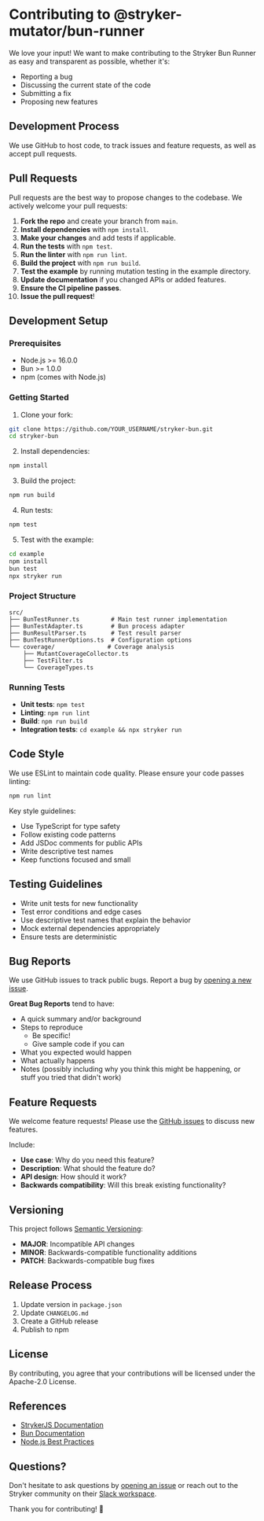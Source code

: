 # Contributing to @stryker-mutator/bun-runner

We love your input! We want to make contributing to the Stryker Bun Runner as easy and transparent as possible, whether it's:

- Reporting a bug
- Discussing the current state of the code
- Submitting a fix
- Proposing new features

## Development Process

We use GitHub to host code, to track issues and feature requests, as well as accept pull requests.

## Pull Requests

Pull requests are the best way to propose changes to the codebase. We actively welcome your pull requests:

1. **Fork the repo** and create your branch from `main`.
2. **Install dependencies** with `npm install`.
3. **Make your changes** and add tests if applicable.
4. **Run the tests** with `npm test`.
5. **Run the linter** with `npm run lint`.
6. **Build the project** with `npm run build`.
7. **Test the example** by running mutation testing in the example directory.
8. **Update documentation** if you changed APIs or added features.
9. **Ensure the CI pipeline passes**.
10. **Issue the pull request**!

## Development Setup

### Prerequisites

- Node.js >= 16.0.0
- Bun >= 1.0.0
- npm (comes with Node.js)

### Getting Started

1. Clone your fork:
```bash
git clone https://github.com/YOUR_USERNAME/stryker-bun.git
cd stryker-bun
```

2. Install dependencies:
```bash
npm install
```

3. Build the project:
```bash
npm run build
```

4. Run tests:
```bash
npm test
```

5. Test with the example:
```bash
cd example
npm install
bun test
npx stryker run
```

### Project Structure

```
src/
├── BunTestRunner.ts         # Main test runner implementation
├── BunTestAdapter.ts        # Bun process adapter
├── BunResultParser.ts       # Test result parser
├── BunTestRunnerOptions.ts  # Configuration options
└── coverage/               # Coverage analysis
    ├── MutantCoverageCollector.ts
    ├── TestFilter.ts
    └── CoverageTypes.ts
```

### Running Tests

- **Unit tests**: `npm test`
- **Linting**: `npm run lint`
- **Build**: `npm run build`
- **Integration tests**: `cd example && npx stryker run`

## Code Style

We use ESLint to maintain code quality. Please ensure your code passes linting:

```bash
npm run lint
```

Key style guidelines:
- Use TypeScript for type safety
- Follow existing code patterns
- Add JSDoc comments for public APIs
- Write descriptive test names
- Keep functions focused and small

## Testing Guidelines

- Write unit tests for new functionality
- Test error conditions and edge cases
- Use descriptive test names that explain the behavior
- Mock external dependencies appropriately
- Ensure tests are deterministic

## Bug Reports

We use GitHub issues to track public bugs. Report a bug by [opening a new issue](https://github.com/stryker-mutator/stryker-bun/issues).

**Great Bug Reports** tend to have:

- A quick summary and/or background
- Steps to reproduce
  - Be specific!
  - Give sample code if you can
- What you expected would happen
- What actually happens
- Notes (possibly including why you think this might be happening, or stuff you tried that didn't work)

## Feature Requests

We welcome feature requests! Please use the [GitHub issues](https://github.com/stryker-mutator/stryker-bun/issues) to discuss new features.

Include:
- **Use case**: Why do you need this feature?
- **Description**: What should the feature do?
- **API design**: How should it work?
- **Backwards compatibility**: Will this break existing functionality?

## Versioning

This project follows [Semantic Versioning](https://semver.org/):
- **MAJOR**: Incompatible API changes
- **MINOR**: Backwards-compatible functionality additions
- **PATCH**: Backwards-compatible bug fixes

## Release Process

1. Update version in `package.json`
2. Update `CHANGELOG.md`
3. Create a GitHub release
4. Publish to npm

## License

By contributing, you agree that your contributions will be licensed under the Apache-2.0 License.

## References

- [StrykerJS Documentation](https://stryker-mutator.io/docs/stryker-js/)
- [Bun Documentation](https://bun.sh/docs)
- [Node.js Best Practices](https://github.com/goldbergyoni/nodebestpractices)

## Questions?

Don't hesitate to ask questions by [opening an issue](https://github.com/stryker-mutator/stryker-bun/issues) or reach out to the Stryker community on their [Slack workspace](https://join.slack.com/t/stryker-mutator/shared_invite/enQtOTUyMTYyNTg1NDQ0LTU4ODNmZDlmN2I3MmEyMTVhYjZlYmJkOThlNTY3NTM1M2QxYmM5YTM3ODQxYmJjY2YyYzllM2RkMmM1NjNjZjM).

Thank you for contributing! 🎉